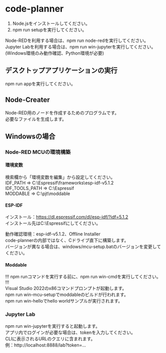 # code-planner

1. Node.jsをインストールしてください。
2. npm run setupを実行してください。

Node-REDを利用する場合は、npm run node-redを実行してください。  
Jupyter Labを利用する場合は、npm run win-jupyterを実行してください。  
(Windows環境のみ動作確認、Python環境が必要)  

## デスクトップアプリケーションの実行

npm run appを実行してください。  

## Node-Creater

Node-RED用のノードを作成するためのプログラムです。  
必要なファイルを生成します。  

## Windowsの場合

### Node-RED MCUの環境構築

#### 環境変数

検索欄から「環境変数を編集」から設定してください。  
IDF_PATH => C:\Espressif\frameworks\esp-idf-v5.1.2  
IDF_TOOLS_PATH => C:\Espressif  
MODDABLE => C:\pjt\moddable  

#### ESP-IDF

インストール：<https://dl.espressif.com/dl/esp-idf/?idf=5.1.2>  
インストール先はC:\Espressifにしてください。  

動作確認環境：esp-idf-v5.1.2、Offline Installer  
code-plannerの内部ではなく、Cドライブ直下に構築します。  
バージョンが異なる場合は、windows/mcu-setup.batのバージョンを変更してください。  

#### Moddable

!!! npm runコマンドを実行する前に、npm run win-cmdを実行してください。 !!!  
Visual Studio 2022のx86コマンドプロンプトが起動します。  
npm run win-mcu-setupでmoddableのビルドが行われます。  
npm run win-helloでhello worldサンプルが実行されます。  

### Jupyter Lab

npm run win-jupyterを実行すると起動します。  
アプリ内でログインが必要な場合は、tokenを入力してください。  
CLIに表示されるURLのクエリに含まれます。  
例：http://localhost:8888/lab?token=...  
